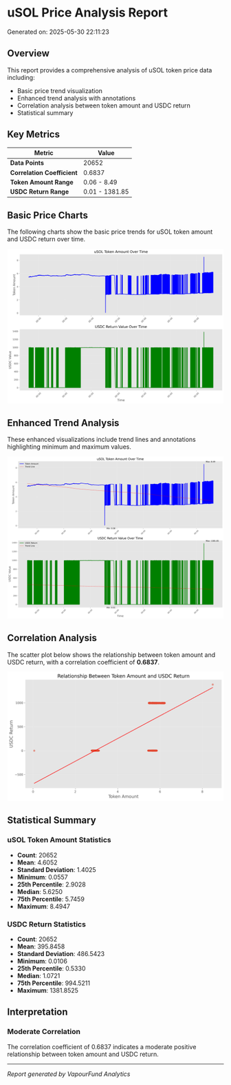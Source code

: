 # uSOL Price Analysis Report

Generated on: 2025-05-30 22:11:23

## Overview

This report provides a comprehensive analysis of uSOL token price data including:
- Basic price trend visualization
- Enhanced trend analysis with annotations
- Correlation analysis between token amount and USDC return
- Statistical summary

## Key Metrics

| Metric | Value |
|--------|-------|
| **Data Points** | 20652 |
| **Correlation Coefficient** | 0.6837 |
| **Token Amount Range** | 0.06 - 8.49 |
| **USDC Return Range** | 0.01 - 1381.85 |

## Basic Price Charts

The following charts show the basic price trends for uSOL token amount and USDC return over time.

![uSOL Basic Price Charts](https://raw.githubusercontent.com/VaporFund/weekly-reports/main/chart_images/uSOL_price_charts.png)

## Enhanced Trend Analysis

These enhanced visualizations include trend lines and annotations highlighting minimum and maximum values.

![uSOL Enhanced Trend Charts](https://raw.githubusercontent.com/VaporFund/weekly-reports/main/chart_images/uSOL_price_charts_with_trend.png)

## Correlation Analysis

The scatter plot below shows the relationship between token amount and USDC return, with a correlation coefficient of **0.6837**.

![uSOL Correlation Analysis](https://raw.githubusercontent.com/VaporFund/weekly-reports/main/chart_images/uSOL_relationship_chart.png)

## Statistical Summary

### uSOL Token Amount Statistics
- **Count**: 20652
- **Mean**: 4.6052
- **Standard Deviation**: 1.4025
- **Minimum**: 0.0557
- **25th Percentile**: 2.9028
- **Median**: 5.6250
- **75th Percentile**: 5.7459
- **Maximum**: 8.4947

### USDC Return Statistics
- **Count**: 20652
- **Mean**: 395.8458
- **Standard Deviation**: 486.5423
- **Minimum**: 0.0106
- **25th Percentile**: 0.5330
- **Median**: 1.0721
- **75th Percentile**: 994.5211
- **Maximum**: 1381.8525

## Interpretation

### Moderate Correlation

The correlation coefficient of 0.6837 indicates a moderate positive relationship between token amount and USDC return.

---

*Report generated by VapourFund Analytics*

